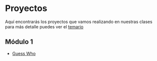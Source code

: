 # Proyectos

Aquí encontrarás los proyectos que vamos realizando en nuestras clases para más detalle puedes ver el [temario](../Temario.md)

## Módulo 1

- [Guess Who](guess-who/)
